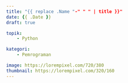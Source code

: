 ```yaml
---
title: "{{ replace .Name "-" " " | title }}"
date: {{ .Date }}
draft: true

topik:
    - Python

kategori:
    - Pemrograman

image: https://lorempixel.com/720/380
thumbnail: https://lorempixel.com/320/160
---
```


